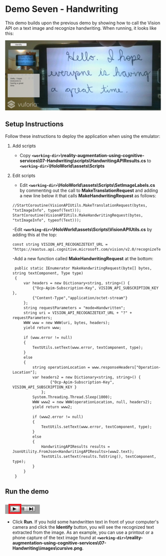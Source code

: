 # Demo Seven - Handwriting

This demo builds upon the previous demo by showing how to call the Vision API on a text image and recognize handwriting. When running, it looks like this:

![demo-seven](setup/demo7-running-resized-66.png)

## Setup Instructions

Follow these instructions to deploy the application when using the emulator:

1. Add scripts
   - Copy **`<working-dir>`\reality-augmentation-using-cognitive-services\07-Handwriting\scripts\HandwritingAPIResults.cs** to **`<working-dir>`\HoloWorld\assets\Scripts**

1. Edit scripts
   - Edit **`<working-dir>`\HoloWorld\assets\Scripts\SetImageLabels.cs** by commenting out the call to **MakeTranslationRequest** and adding a new line below it that calls **MakeHandwritingRequest** as follows:
   ```
   //StartCoroutine(VisionAPIUtils.MakeTranslationRequest(bytes, "txtImageInfo", typeof(Text)));
   StartCoroutine(VisionAPIUtils.MakeHandwritingRequest(bytes, "txtImageInfo", typeof(Text)));
   ```
   -Edit **`<working-dir>`\HoloWorld\assets\Scripts\VisionAPIUtils.cs** by adding this at the top:
   ```
   const string VISION_API_RECOGNIZETEXT_URL = "https://eastus.api.cognitive.microsoft.com/vision/v2.0/recognizeText";
   ```

   -Add a new function called **MakeHandwritingRequest** at the bottom:
   ```
    public static IEnumerator MakeHandwritingRequest(byte[] bytes, string textComponent, Type type)
    {
        var headers = new Dictionary<string, string>() {
            {"Ocp-Apim-Subscription-Key", VISION_API_SUBSCRIPTION_KEY },
            {"Content-Type","application/octet-stream"}
        };
        string requestParameters = "mode=Handwritten";
        string uri = VISION_API_RECOGNIZETEXT_URL + "?" + requestParameters;
        WWW www = new WWW(uri, bytes, headers);
        yield return www;

        if (www.error != null)
        {
            TextUtils.setText(www.error, textComponent, type);
        }
        else
        {
            string operationLocation = www.responseHeaders["Operation-Location"];
            var headers2 = new Dictionary<string, string>() {
                    {"Ocp-Apim-Subscription-Key", VISION_API_SUBSCRIPTION_KEY }
                };
            System.Threading.Thread.Sleep(1000);
            WWW www2 = new WWW(operationLocation, null, headers2);
            yield return www2;

            if (www2.error != null)
            {
                TextUtils.setText(www.error, textComponent, type);
            }
            else
            {
                HandwritingAPIResults results = JsonUtility.FromJson<HandwritingAPIResults>(www2.text);
                TextUtils.setText(results.ToString(), textComponent, type);
            }
        }
    }
   ```

## Run the demo

  ![play](setup/play-labelled-resized-66.png)

  - Click **Run**. If you hold some handwritten text in front of your computer's camera and click the **Identify** button, you will see the recognized text extracted from the image. As an example, you can use a printout or a phone capture of the text image found at **`<working-dir>`\reality-augmentation-using-cognitive-services\07-Handwriting\images\cursive.png**.